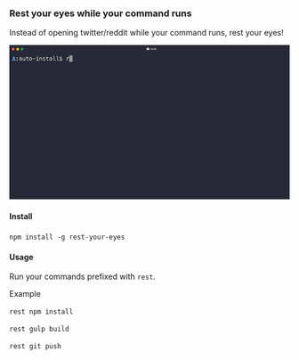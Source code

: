 ### Rest your eyes while your command runs

Instead of opening twitter/reddit while your command runs, rest your eyes!

![rest your eyes](https://raw.githubusercontent.com/siddharthkp/rest-your-eyes/master/demo.gif)

#### Install

`npm install -g rest-your-eyes`

#### Usage

Run your commands prefixed with `rest`.

Example

`rest npm install`

`rest gulp build`

`rest git push`
